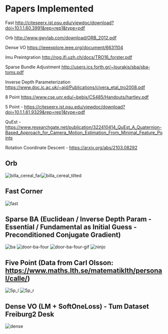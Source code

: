 # Papers Implemented
Fast http://citeseerx.ist.psu.edu/viewdoc/download?doi=10.1.1.60.3991&rep=rep1&type=pdf

Orb http://www.gwylab.com/download/ORB_2012.pdf

Dense VO https://ieeexplore.ieee.org/document/6631104

Imu Preintgration http://rpg.ifi.uzh.ch/docs/TRO16_forster.pdf

Sparse Bundle Adjustment http://users.ics.forth.gr/~lourakis/sba/sba-toms.pdf

Inverse Depth Parameterization https://www.doc.ic.ac.uk/~ajd/Publications/civera_etal_tro2008.pdf

8 Point https://www.cse.unr.edu/~bebis/CS485/Handouts/hartley.pdf

5 Point - https://citeseerx.ist.psu.edu/viewdoc/download?doi=10.1.1.61.9329&rep=rep1&type=pdf

QuEst - https://www.researchgate.net/publication/322410414_QuEst_A_Quaternion-Based_Approach_for_Camera_Motion_Estimation_From_Minimal_Feature_Points

Rotation Coordinate Descent - https://arxiv.org/abs/2103.08292

## Orb
![billa_cereal_far](doc/cereal_far.png)![billa_cereal_tilted](doc/cereal_tilted.png)

## Fast Corner
![fast](doc/lenna_fast.png)

## Sparse BA (Euclidean / Inverse Depth Param - Essential / Fundamental as Initial Guess - Preconditioned Conjugate Gradient)
![ba](doc/ba_3dv.gif)
![door-ba-four](doc/door.png)
![door-ba-four-gif](doc/four_view_ba_door.gif)
![ninjo](doc/ninjo.png)


## Five Point (Data from Carl Olsson: https://www.maths.lth.se/matematiklth/personal/calle/)
![5p_l](doc/DSC_0001_epipolar_lines_5p.jpg) ![5p_r](doc/DSC_0002_epipolar_lines_5p.jpg)

## Dense VO (LM + SoftOneLoss) - Tum Dataset Freiburg2 Desk

![dense](doc/freiburg2_desk_0_max_its_800_w_true_l_SoftOneLoss_+1e-16_lm_max_norm_eps_+1e-10_delta_eps_+1e-10_t_+1e-6_t_+1e-3_t_+1e-3_t_+1e0_s_0.01_o_4_b_true_br_1_neg_d_false.png)


